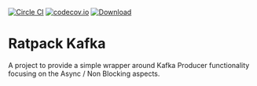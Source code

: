 [![Circle CI](https://circleci.com/gh/SmartThingsOSS/ratpack-kafka.svg?style=svg)](https://circleci.com/gh/SmartThingsOSS/ratpack-kafka) [![codecov.io](https://codecov.io/github/SmartThingsOSS/ratpack-kafka/coverage.svg?branch=master)](https://codecov.io/github/SmartThingsOSS/ratpack-kafka?branch=master) [ ![Download](https://api.bintray.com/packages/smartthingsoss/maven/smartthings.ratpack-kafka/images/download.svg) ](https://bintray.com/smartthingsoss/maven/smartthings.ratpack-kafka/_latestVersion)
# Ratpack Kafka

A project to provide a simple wrapper around Kafka Producer functionality focusing on the Async / Non Blocking aspects.


